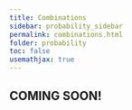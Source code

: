 ```yaml
---
title: Combinations
sidebar: probability_sidebar
permalink: combinations.html
folder: probability
toc: false
usemathjax: true
---
```


## COMING SOON!
